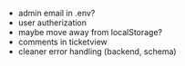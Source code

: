 - admin email in .env?
- user autherization
- maybe move away from localStorage?
- comments in ticketview
- cleaner error handling (backend, schema)
